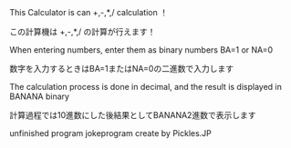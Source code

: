 This Calculator is can +,-,*,/ calculation ！

この計算機は +,-,*,/ の計算が行えます！

When entering numbers, enter them as binary numbers BA=1 or NA=0

数字を入力するときはBA=1またはNA=0の二進数で入力します

The calculation process is done in decimal, and the result is displayed in BANANA binary

計算過程では10進数にした後結果としてBANANA2進数で表示します


unfinished program jokeprogram create by Pickles.JP
